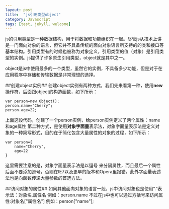 ```yaml
---
layout: post
title:  "js引用类型object"
category: Javascript
tags: [test, jekyll, welcome]
---
```


js的引用类型是一种数据结构，用于将数据和功能组织在一起。尽管js从技术上讲是一门面向对象的语言，但它并不具备传统的面向对象语言所支持的的类和接口等基本结构。引用类型有的时候也被称为对象定义，引用类型的值（对象）是引用类型的实例。js提供了许多原生引用类型，object就是其中之一。

object是js中使用最多的一个类型，虽然它的实例，不具备多少功能，但是对于在应用程序中存储和传输数据是非常理想的选择。

##创建object实例##
创建object实例有两种方式，我们先来看第一种，使用**new**操作符，后面跟object的构造函数，如下所示：

	var person=new Object();
	person.name="Cherry";
	person.age=22;
	
上面这段代码，创建了一个person实例，给person实例定义了两个属性：name和age属性
第二种方式，是使用**对象字面量**表示法，对象字面量表示法是定义对象的一种简写形式，目的在于简化包含大量属性的对象的过程，如下所示：

	var person={
		name="Cherry",
		age=22
	} 

这里需要注意的是，对象字面量表示法是以逗号 来分隔属性，而且最后一个属性后面不要添加逗号，否则在IE7以及更早的版本和Opera里报错。此外字面量表述法也是向函数传递大量参数的首选方法。

##访问对象的属性##
如同其他面向对象的语言一般，js中访问对象也是使用“.”表示法：对象名.属性名
例如：person.name
不过在js中也可以通过方括号来访问属性:对象名["属性名"]
例如：person["name"];
